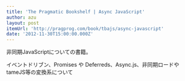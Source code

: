 ```yaml
---
title: 'The Pragmatic Bookshelf | Async JavaScript'
author: azu
layout: post
itemUrl: 'http://pragprog.com/book/tbajs/async-javascript'
date: '2012-11-30T15:00:00.000Z'
---
```

非同期JavaScriptについての書籍。

イベントドリブン、Promises や Deferreds、Async.js、非同期ロードやtameJS等の変換系について
